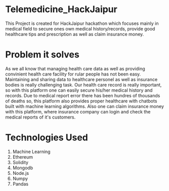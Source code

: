 # Telemedicine_HackJaipur

This Project is created for HackJaipur hackathon which focuses mainly in medical field to secure ones own medical history/records, provide good healthcare tips and prescription as well as claim insurance money.

# Problem it solves
As we all know that managing health care data as well as providing convinient health care facility for rular people has not been easy.
Maintaining and sharing data to healthcare personel as well as insurance bodies is really challenging task. Our health care record is really important, so with this platform one can easily secure his/her medical history and records. Due to medical report error there has been hundres of thousands of deaths so, this platform also provides proper healthcare with chatbots built with machine learning algorithms. Also one can claim insurance money with this platform, where insurance company can login and check the medical reports of it's customers.
  
  
  # Technologies Used
  
  1. Machine Learning</br>
  2. Ethereum</br>
  3. Solidity</br>
  4. Mongodb</br>
  5. Node.js</br>
  6. Numpy
  7. Pandas
  
  
  
